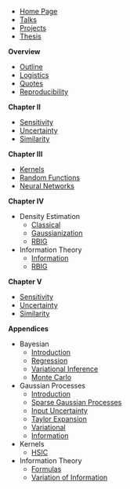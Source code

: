 
* [Home Page](README.md)
* [Talks](talks/README.md)
* [Projects](projects/README.md)
* [Thesis](thesis/README.md)

**Overview**
* [Outline](thesis/README.md)
* [Logistics](thesis/logistics.md)
* [Quotes](thesis/quotes.md)
* [Reproducibility](thesis/reproducibility.md)

**Chapter II**
* [Sensitivity](thesis/chapters/2_key_ideas/3_sensitivity.md)
* [Uncertainty](thesis/chapters/2_key_ideas/1_uncertainty.md)
* [Similarity](thesis/chapters/2_key_ideas/2_similarity.md)

**Chapter III**
* [Kernels](thesis/chapters/3_data_representation/kernels.md)
* [Random Functions](thesis/chapters/3_data_representation/random_kernels.md)
* [Neural Networks](thesis/chapters/3_data_representation/neural_nets.md)

**Chapter IV**
* Density Estimation
  * [Classical](thesis/chapters/4_information/density/classical.md)
  * [Gaussianization](thesis/chapters/4_information/density/gaussianization.md)
  * [RBIG](thesis/chapters/4_information/density/rbig.md)
* Information Theory
  * [Information](thesis/chapters/4_information/information/1_information.md)
  * [RBIG](thesis/chapters/4_information/information/2_rbig.md)

**Chapter V**
* [Sensitivity](thesis/chapters/5_applications/sensitivity.md)
* [Uncertainty](thesis/chapters/5_applications/uncertainty.md)
* [Similarity](thesis/chapters/5_applications/similarity.md)

**Appendices**
* Bayesian
  * [Introduction](thesis/appendix/concepts/bayesian/intro.md)
  * [Regression](thesis/appendix/concepts/bayesian/regression.md)
  * [Variational Inference](thesis/appendix/concepts/bayesian/variational_inference.md)
  * [Monte Carlo](thesis/appendix/concepts/bayesian/monte_carlo.md)
* Gaussian Processes
  * [Introduction](thesis/appendix/gps/1_introduction.md)
  * [Sparse Gaussian Processes](thesis/appendix/gps/2_sparse_gps.md)
  * [Input Uncertainty](thesis/appendix/gps/3_input_error.md)
  * [Taylor Expansion](thesis/appendix/gps/3_taylor_expansion.md)
  * [Variational](thesis/appendix/gps/4_variational.md)
  * [Information](thesis/appendix/gps/gps_and_it.md)
* Kernels
   * [HSIC](thesis/appendix/kernels/hsic.md)
* Information Theory
  * [Formulas](thesis/appendix/information/it_formulas.md)
  * [Variation of Information](thesis/appendix/information/variation.md)
